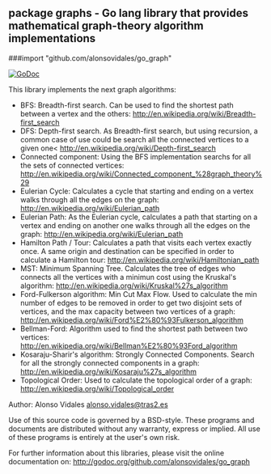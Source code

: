## package graphs - Go lang library that provides mathematical graph-theory algorithm implementations
###import "github.com/alonsovidales/go_graph"

[![GoDoc](https://godoc.org/github.com/alonsovidales/go_graph?status.png)](https://godoc.org/github.com/alonsovidales/go_graph)


This library implements the next graph algorithms:

* BFS: Breadth-first search. Can be used to find the shortest path between a vertex and the others: <http://en.wikipedia.org/wiki/Breadth-first_search>
* DFS: Depth-first search. As Breadth-first search, but using recursion, a common case of use could be search all the connected vertices to a given one< <http://en.wikipedia.org/wiki/Depth-first_search>
* Connected component: Using the BFS implementation searchs for all the sets of connected vertices: <http://en.wikipedia.org/wiki/Connected_component_%28graph_theory%29>
* Eulerian Cycle: Calculates a cycle that starting and ending on a vertex walks through all the edges on the graph: <http://en.wikipedia.org/wiki/Eulerian_path>
* Eulerian Path: As the Eulerian cycle, calculates a path that starting on a vertex and ending on another one walks through all the edges on the graph: <http://en.wikipedia.org/wiki/Eulerian_path>
* Hamilton Path / Tour: Calculates a path that visits each vertex exactly once. A same origin and destination can be specified in order to calculate a Hamilton tour: <http://en.wikipedia.org/wiki/Hamiltonian_path>
* MST: Minimum Spanning Tree. Calculates the tree of edges who connects all the vertices with a minimun cost using the Kruskal's algorithm: <http://en.wikipedia.org/wiki/Kruskal%27s_algorithm>
* Ford-Fulkerson algorithm: Min Cut Max Flow. Used to calculate the min number of edges to be removed in order to get two disjoint sets of vertices, and the max capacity between two vertices of a graph: <http://en.wikipedia.org/wiki/Ford%E2%80%93Fulkerson_algorithm>
* Bellman-Ford: Algorithm used to find the shortest path between two vertices: <http://en.wikipedia.org/wiki/Bellman%E2%80%93Ford_algorithm>
* Kosaraju-Sharir's algorithm: Strongly Connected Components. Search for all the strongly connected components in a graph: <http://en.wikipedia.org/wiki/Kosaraju%27s_algorithm>
* Topological Order: Used to calculate the topological order of a graph: <http://en.wikipedia.org/wiki/Topological_order>

Author: Alonso Vidales <alonso.vidales@tras2.es>

Use of this source code is governed by a BSD-style. These programs and documents are distributed without any warranty, express or implied. All use of these programs is entirely at the user's own risk.

For further information about this libraries, please visit the online documentation on: <http://godoc.org/github.com/alonsovidales/go_graph>
